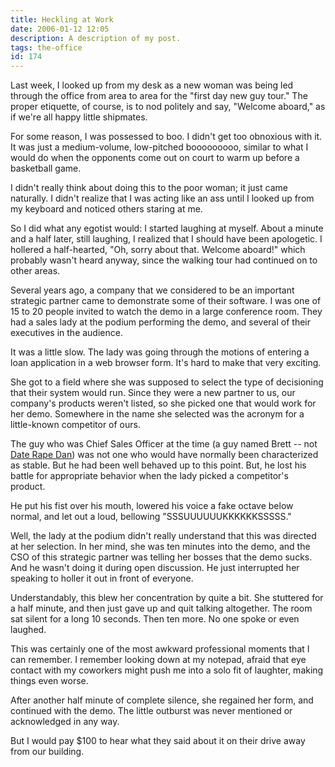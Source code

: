 ```yaml
---
title: Heckling at Work
date: 2006-01-12 12:05
description: A description of my post.
tags: the-office
id: 174
---
```

Last week, I looked up from my desk as a new woman was being led through the office from area to area for the "first day new guy tour."  The proper etiquette, of course, is to nod politely and say, "Welcome aboard," as if we're all happy little shipmates.

For some reason, I was possessed to boo.  I didn't get too obnoxious with it.  It was just a medium-volume, low-pitched booooooooo, similar to what I would do when the opponents come out on court to warm up before a basketball game.


I didn't really think about doing this to the poor woman; it just came naturally.  I didn't realize that I was acting like an ass until I looked up from my keyboard and noticed others staring at me.

So I did what any egotist would:  I started laughing at myself.  About a minute and a half later, still laughing, I realized that I should have been apologetic.  I hollered a half-hearted, "Oh, sorry about that.  Welcome aboard!" which probably wasn't heard anyway, since the walking tour had continued on to other areas.

Several years ago, a company that we considered to be an important strategic partner came to demonstrate some of their software.  I was one of 15 to 20 people invited to watch the demo in a large conference room.  They had a sales lady at the podium performing the demo, and several of their executives in the audience.

It was a little slow.  The lady was going through the motions of entering a loan application in a web browser form.  It's hard to make that very exciting.

She got to a field where she was supposed to select the type of decisioning that their system would run.  Since they were a new partner to us, our company's products weren't listed, so she picked one that would work for her demo.  Somewhere in the name she selected was the acronym for a little-known competitor of ours.

The guy who was Chief Sales Officer at the time (a guy named Brett -- not <a href="http://www.theskinnyonbenny.com/blog/archives/00000131.php">Date Rape Dan</a>) was not one who would have normally been characterized as stable.  But he had been well behaved up to this point.  But, he lost his battle for appropriate behavior when the lady picked a competitor's product.

He put his fist over his mouth, lowered his voice a fake octave below normal, and let out a loud, bellowing "SSSUUUUUUKKKKKKSSSSS."

Well, the lady at the podium didn't really understand that this was directed at her selection.  In her mind, she was ten minutes into the demo, and the CSO of this strategic partner was telling her bosses that the demo sucks.  And he wasn't doing it during open discussion.  He just interrupted her speaking to holler it out in front of everyone.

Understandably, this blew her concentration by quite a bit.  She stuttered for a half minute, and then just gave up and quit talking altogether.  The room sat silent for a long 10 seconds.  Then ten more.  No one spoke or even laughed.

This was certainly one of the most awkward professional moments that I can remember.  I remember looking down at my notepad, afraid that eye contact with my coworkers might push me into a solo fit of laughter, making things even worse.

After another half minute of complete silence, she regained her form, and continued with the demo.  The little outburst was never mentioned or acknowledged in any way.

But I would pay $100 to hear what they said about it on their drive away from our building.
